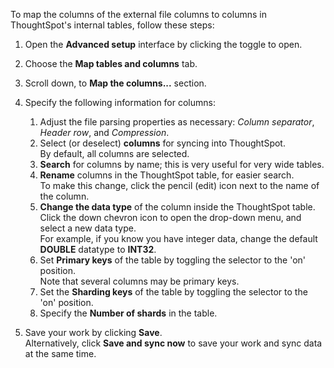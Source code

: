 To map the columns of the external file columns to columns in ThoughtSpot's internal tables, follow these steps:

1. Open the **Advanced setup** interface by clicking the toggle to open.

2. Choose the **Map tables and columns** tab.

3. Scroll down, to **Map the columns...** section.

4. Specify the following information for columns:

   1. Adjust the file parsing properties as necessary: _Column separator_,  _Header row_, and _Compression_.
   2. Select (or deselect) **columns** for syncing into ThoughtSpot.<br/>By default, all columns are selected.
   3. **Search** for columns by name; this is very useful for very wide tables.
   4. **Rename** columns in the ThoughtSpot table, for easier search.<br/>To make this change, click the pencil (edit) icon next to the name of the column.
   5. **Change the data type** of the column inside the ThoughtSpot table.<br/>Click the down chevron icon to open the drop-down menu, and select a new data type.<br/>For example, if you know you have integer data, change the default **DOUBLE** datatype to **INT32**.
   6. Set **Primary keys** of the table by toggling the selector to the 'on' position.<br/>Note that several columns may be primary keys.
   7. Set the **Sharding keys** of the table by toggling the selector to the 'on' position.
   8. Specify the **Number of shards** in the table.

5. Save your work by clicking **Save**.<br/>Alternatively, click **Save and sync now** to save your work and sync data at the same time.
